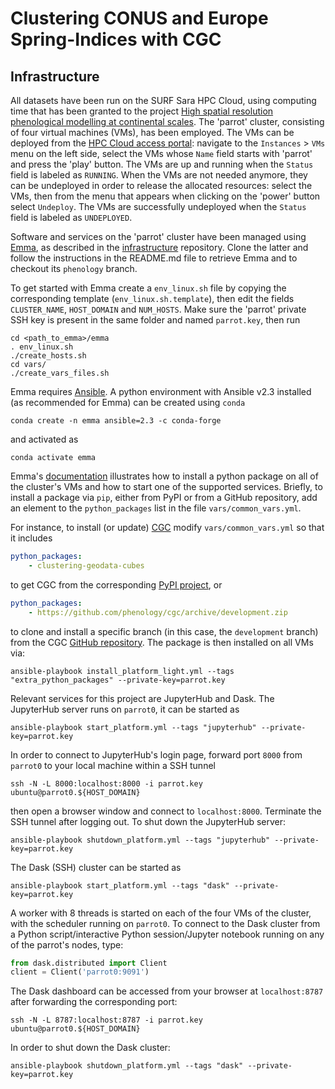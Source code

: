 # Clustering CONUS and Europe Spring-Indices with CGC

## Infrastructure

All datasets have been run on the SURF Sara HPC Cloud, using computing time that has
been granted to the project [High spatial resolution phenological modelling at continental scales](https://www.esciencecenter.nl/projects/high-spatial-resolution-phenological-modelling-at-continental-scales/).
The 'parrot' cluster, consisting of four virtual machines (VMs), has been employed. The VMs can be 
deployed from the [HPC Cloud access portal](http://ui.hpccloud.surfsara.nl): navigate to the 
`Instances` > `VMs` menu on the left side, select the VMs whose `Name` field starts with 'parrot'
and press the 'play' button. The VMs are up and running when the `Status` field is labeled as `RUNNING`.
When the VMs are not needed anymore, they can be undeployed in order to release the allocated resources:
select the VMs, then from the menu that appears when clicking on the 'power' button select `Undeploy`. 
The VMs are successfully undeployed when the `Status` field is labeled as `UNDEPLOYED`.

Software and services on the 'parrot' cluster have been managed using 
[Emma](https://github.com/nlesc-sherlock/emma), as described in the 
[infrastructure](https://github.com/phenology/infrastructure) repository. 
Clone the latter and follow the instructions in the README.md file 
to retrieve Emma and to checkout its `phenology` branch. 

To get started with Emma create a `env_linux.sh` file by copying the 
corresponding template (`env_linux.sh.template`), then edit the fields 
`CLUSTER_NAME`, `HOST_DOMAIN` and `NUM_HOSTS`. Make sure the 'parrot' 
private SSH key is present in the same folder and named `parrot.key`, 
then run
```shell
cd <path_to_emma>/emma
. env_linux.sh
./create_hosts.sh 
cd vars/
./create_vars_files.sh

```

Emma requires [Ansible](https://docs.ansible.com). A python 
environment with Ansible v2.3 installed (as recommended for 
Emma) can be created using 
`conda`
```shell
conda create -n emma ansible=2.3 -c conda-forge 
```
and activated as
```shell
conda activate emma
```

Emma's [documentation](https://github.com/nlesc-sherlock/emma/blob/master/ansible.md) 
illustrates how to install a python package on all of the cluster's VMs 
and how to start one of the supported services. Briefly, to 
install a package  via `pip`, either from PyPI
or from a GitHub repository, add an element to the
`python_packages` list in the file `vars/common_vars.yml`.

For instance, to install (or update) [CGC](https://github.com/phenology/cgc) 
modify `vars/common_vars.yml` so that it includes
```yaml
python_packages:
    - clustering-geodata-cubes
```
to get CGC from the corresponding [PyPI project](https://pypi.python.org/project/clustering-geodata-cubes/), or
```yaml
python_packages:
    - https://github.com/phenology/cgc/archive/development.zip
```
to clone and install a specific branch (in this case, the 
`development` branch) from the CGC [GitHub repository](https://github.com/phenology/cgc).
The package is then installed on all VMs via:
```shell
ansible-playbook install_platform_light.yml --tags "extra_python_packages" --private-key=parrot.key
```

Relevant services for this project are 
JupyterHub and Dask. The JupyterHub server runs on `parrot0`,
it can be started as
```shell
ansible-playbook start_platform.yml --tags "jupyterhub" --private-key=parrot.key
```
In order to connect to JupyterHub's login page,
forward port `8000` from `parrot0`
to your local machine within a SSH tunnel
```shell
ssh -N -L 8000:localhost:8000 -i parrot.key ubuntu@parrot0.${HOST_DOMAIN} 
```
then open a browser window and connect to `localhost:8000`.
Terminate the SSH tunnel after logging out.
To shut down the JupyterHub server:
```shell
ansible-playbook shutdown_platform.yml --tags "jupyterhub" --private-key=parrot.key
```

The Dask (SSH) cluster can be started as
```shell
ansible-playbook start_platform.yml --tags "dask" --private-key=parrot.key
```
A worker with 8 threads is started on each of the
four VMs of the cluster, with the scheduler running 
on `parrot0`. To connect to the Dask cluster from a 
Python script/interactive Python session/Jupyter notebook
running on any of the parrot's nodes, type:
```python
from dask.distributed import Client
client = Client('parrot0:9091')
```
The Dask dashboard can be accessed from your browser
at `localhost:8787` after forwarding the corresponding port:
```shell
ssh -N -L 8787:localhost:8787 -i parrot.key ubuntu@parrot0.${HOST_DOMAIN} 
```
In order to shut down the Dask cluster:
```shell
ansible-playbook shutdown_platform.yml --tags "dask" --private-key=parrot.key
```
